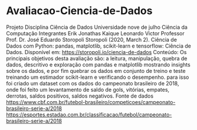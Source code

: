 # Avaliacao-Ciencia-de-Dados
Projeto Disciplina Ciência de Dados Universidade nove de julho Ciência da Computação Integrantes Erik Jonathas Kaique Leonardo Victor Professor Prof. Dr. José Eduardo Storopoli Storopoli (2020, March 2). Ciência de Dados com Python: pandas, matplotlib, scikit-learn e tensorflow: Ciência de Dados. Disponível em: https://storopoli.io/ciencia-de-dados Conteúdo: Os principais objetivos desta avaliação são: a leitura, manipulação, quebra de dados, descritivo e exploração com pandas e matplotlib mostrando insights sobre os dados, e por fim quebrar os dados em conjunto de treino e teste treinando um estimador scikit-learn e verificando o desempenho. para isso foi criado um dataset com os dados do campeonato brasileiro de 2018, onde foi feito um levantamento de saldo de gols, vitórias, empates, derrotas, saldos positivos, saldos negativos. Fonte de dados https://www.cbf.com.br/futebol-brasileiro/competicoes/campeonato-brasileiro-serie-a/2018 https://esportes.estadao.com.br/classificacao/futebol/campeonato-brasileiro-serie-a/2018
